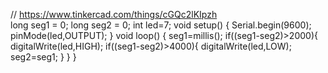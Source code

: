 // https://www.tinkercad.com/things/cGQc2lKIpzh  
long seg1 = 0;
long seg2 = 0;
int led=7;
void setup()
{
  Serial.begin(9600);
  pinMode(led,OUTPUT);
}
void loop()
{
  seg1=millis();
  if((seg1-seg2)>2000){
    digitalWrite(led,HIGH);
    if((seg1-seg2)>4000){
    digitalWrite(led,LOW);
      seg2=seg1;
    }
   }
}
